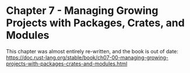 # Chapter 7 - Managing Growing Projects with Packages, Crates, and Modules
This chapter was almost entirely re-written, and the book is out of date: https://doc.rust-lang.org/stable/book/ch07-00-managing-growing-projects-with-packages-crates-and-modules.html